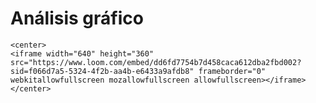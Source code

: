 # Análisis gráfico

```{dropdown} **Gráfico de Dispersión (Google Sheets)**
<center>
<iframe width="640" height="360" src="https://www.loom.com/embed/dd6fd7754b7d458caca612dba2fbd002?sid=f066d7a5-5324-4f2b-aa4b-e6433a9afdb8" frameborder="0" webkitallowfullscreen mozallowfullscreen allowfullscreen></iframe>
</center>
```
